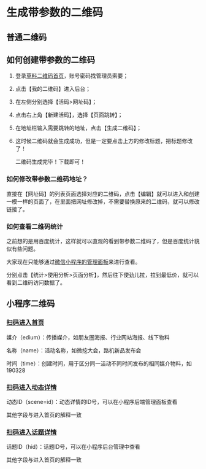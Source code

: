 # 生成带参数的二维码
## 普通二维码

## 如何创建带参数的二维码

1. 登录[草料二维码首页](https://cli.im/)，账号密码找管理员索要；

2. 点击【我的二维码】进入后台；

3. 在左侧分别选择【活码>网址码】；

4. 点击右上角【新建活码】，选择【页面跳转】；

5. 在地址栏输入需要跳转的地址，点击【生成二维码】；

6. 这时候二维码就会生成成功，但是一定要点击上方的修改标题，把标题修改了！

   二维码生成完毕！下载即可！

### 如何修改带参数二维码地址？

直接在【网址码】的列表页面选择对应的二维码，点击【编辑】就可以进入和创建一模一样的页面了，在里面把网址修改掉，不需要替换原来的二维码，就可以修改链接了。

### 如何查看二维码统计

之前想的是用百度统计，这样就可以直观的看到带参数二维码了，但是百度统计貌似有些问题。

大家现在只能够通过[微信小程序的管理面板](https://mp.weixin.qq.com/)来进行查看。

分别点击【统计>使用分析>页面分析】，然后往下使劲儿拉，拉到最低价，就可以看到二维码访问数据了。

## 小程序二维码

### [扫码进入首页](http://cli.im/mina/qrcode/?tpl_id=23879&time=1566895535&publickey=4fbe1862abbfd829d92155157ed1454a)

媒介（edium）：传播媒介，如朋友圈海报、行业网站海报、线下物料

名称（name）：活动名称，如微挖大会，路机新品发布会

时间（time）：创建时间，用于区分同一活动不同时间发布的相同媒介物料，如190328

### [扫码进入动态详情](http://cli.im/mina/qrcode/?tpl_id=23880&time=1566895573&publickey=412870c37a87cf8baa269618adde8133)

动态ID（scene=id）：动态详情的ID号，可以在小程序后端管理面板查看

其他字段与进入首页的解释一致

### [扫码进入话题详情](http://cli.im/mina/qrcode/?tpl_id=24590&time=1566895589&publickey=5425f2f1a4b3a80104bcde17f352ec04)

话题ID（hid）：话题ID号，可以在小程序后台管理中查看

其他字段与进入首页的解释一致